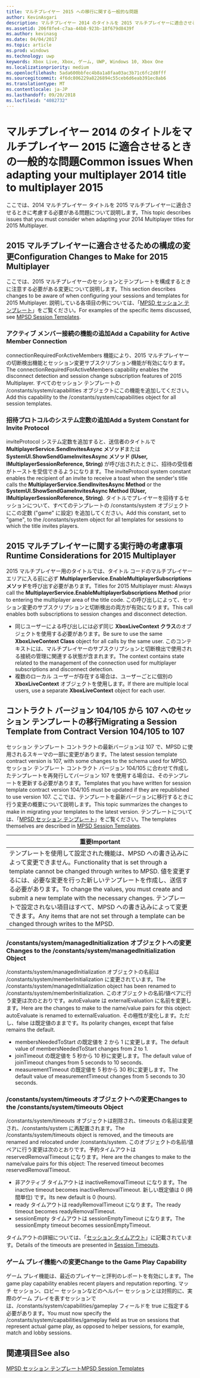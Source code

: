 ```yaml
---
title: マルチプレイヤー 2015 への移行に関する一般的な問題
author: KevinAsgari
description: マルチプレイヤー 2014 のタイトルを 2015 マルチプレイヤーに適合させるときに発生する可能性のある一般的な問題について説明します。
ms.assetid: 206f8fe4-c7aa-44b8-923b-18f679d8439f
ms.author: kevinasg
ms.date: 04/04/2017
ms.topic: article
ms.prod: windows
ms.technology: uwp
keywords: Xbox Live, Xbox, ゲーム, UWP, Windows 10, Xbox One
ms.localizationpriority: medium
ms.openlocfilehash: 5ada600bbfec4b8a1a8faa03ac3b71c6fc2d8fff
ms.sourcegitcommit: 4f6dc806229a8226894c55ceb6d6eab391ec8ab6
ms.translationtype: MT
ms.contentlocale: ja-JP
ms.lasthandoff: 09/20/2018
ms.locfileid: "4082732"
---
```

# <a name="common-issues-when-adapting-your-multiplayer-2014-title-to-multiplayer-2015"></a><span data-ttu-id="27319-104">マルチプレイヤー 2014 のタイトルをマルチプレイヤー 2015 に適合させるときの一般的な問題</span><span class="sxs-lookup"><span data-stu-id="27319-104">Common issues When adapting your multiplayer 2014 title to multiplayer 2015</span></span>

<span data-ttu-id="27319-105">ここでは、2014 マルチプレイヤー タイトルを 2015 マルチプレイヤーに適合させるときに考慮する必要がある問題について説明します。</span><span class="sxs-lookup"><span data-stu-id="27319-105">This topic describes issues that you must consider when adapting your 2014 Multiplayer titles for 2015 Multiplayer.</span></span>


## <a name="configuration-changes-to-make-for-2015-multiplayer"></a><span data-ttu-id="27319-106">2015 マルチプレイヤーに適合させるための構成の変更</span><span class="sxs-lookup"><span data-stu-id="27319-106">Configuration Changes to Make for 2015 Multiplayer</span></span>

<span data-ttu-id="27319-107">ここでは、2015 マルチプレイヤーのセッションとテンプレートを構成するときに注意する必要がある変更について説明します。</span><span class="sxs-lookup"><span data-stu-id="27319-107">This section describes changes to be aware of when configuring your sessions and templates for 2015 Multiplayer.</span></span> <span data-ttu-id="27319-108">説明している各項目の例については、「[MPSD セッション テンプレート](multiplayer-session-directory.md)」をご覧ください。</span><span class="sxs-lookup"><span data-stu-id="27319-108">For examples of the specific items discussed, see [MPSD Session Templates](multiplayer-session-directory.md).</span></span>

### <a name="add-a-capability-for-active-member-connection"></a><span data-ttu-id="27319-109">アクティブ メンバー接続の機能の追加</span><span class="sxs-lookup"><span data-stu-id="27319-109">Add a Capability for Active Member Connection</span></span>

<span data-ttu-id="27319-110">connectionRequiredForActiveMembers 機能により、2015 マルチプレイヤーの切断検出機能とセッション変更サブスクリプション機能が有効になります。</span><span class="sxs-lookup"><span data-stu-id="27319-110">The connectionRequiredForActiveMembers capability enables the disconnect detection and session change subscription features of 2015 Multiplayer.</span></span> <span data-ttu-id="27319-111">すべてのセッション テンプレートの /constants/system/capabilities オブジェクトにこの機能を追加してください。</span><span class="sxs-lookup"><span data-stu-id="27319-111">Add this capability to the /constants/system/capabilities object for all session templates.</span></span>


### <a name="add-a-system-constant-for-invite-protocol"></a><span data-ttu-id="27319-112">招待プロトコルのシステム定数の追加</span><span class="sxs-lookup"><span data-stu-id="27319-112">Add a System Constant for Invite Protocol</span></span>

<span data-ttu-id="27319-113">inviteProtocol システム定数を追加すると、送信者のタイトルで **MultiplayerService.SendInvitesAsync メソッド**または **SystemUI.ShowSendGameInvitesAsync メソッド (IUser, IMultiplayerSessionReference, String)** が呼び出されたときに、招待の受信者がトーストを受信できるようになります。</span><span class="sxs-lookup"><span data-stu-id="27319-113">The inviteProtocol system constant enables the recipient of an invite to receive a toast when the sender's title calls the **MultiplayerService.SendInvitesAsync Method** or the **SystemUI.ShowSendGameInvitesAsync Method (IUser, IMultiplayerSessionReference, String)**.</span></span> <span data-ttu-id="27319-114">タイトルでプレイヤーを招待するセッションについて、すべてのテンプレートの /constants/system オブジェクトにこの定数 ("game" に設定) を追加してください。</span><span class="sxs-lookup"><span data-stu-id="27319-114">Add this constant, set to "game", to the /constants/system object for all templates for sessions to which the title invites players.</span></span>


## <a name="runtime-considerations-for-2015-multiplayer"></a><span data-ttu-id="27319-115">2015 マルチプレイヤーに関する実行時の考慮事項</span><span class="sxs-lookup"><span data-stu-id="27319-115">Runtime Considerations for 2015 Multiplayer</span></span>

<span data-ttu-id="27319-116">2015 マルチプレイヤー用のタイトルでは、タイトル コードのマルチプレイヤー エリアに入る前に必ず **MultiplayerService.EnableMultiplayerSubscriptions メソッド**を呼び出す必要があります。</span><span class="sxs-lookup"><span data-stu-id="27319-116">Titles for 2015 Multiplayer must:   Always call the **MultiplayerService.EnableMultiplayerSubscriptions Method** prior to entering the multiplayer area of the title code.</span></span> <span data-ttu-id="27319-117">この呼び出しによって、セッション変更のサブスクリプションと切断検出の両方が有効になります。</span><span class="sxs-lookup"><span data-stu-id="27319-117">This call enables both subscriptions to session changes and disconnect detection.</span></span>
-   <span data-ttu-id="27319-118">同じユーザーによる呼び出しには必ず同じ **XboxLiveContext クラス**のオブジェクトを使用する必要があります。</span><span class="sxs-lookup"><span data-stu-id="27319-118">Be sure to use the same **XboxLiveContext Class** object for all calls by the same user.</span></span> <span data-ttu-id="27319-119">このコンテキストには、マルチプレイヤーのサブスクリプションと切断検出で使用される接続の管理に関連する状態が含まれます。</span><span class="sxs-lookup"><span data-stu-id="27319-119">The context contains state related to the management of the connection used for multiplayer subscriptions and disconnect detection.</span></span>
-   <span data-ttu-id="27319-120">複数のローカル ユーザーが存在する場合は、ユーザーごとに個別の **XboxLiveContext** オブジェクトを使用します。</span><span class="sxs-lookup"><span data-stu-id="27319-120">If there are multiple local users, use a separate **XboxLiveContext** object for each user.</span></span>


## <a name="migrating-a-session-template-from-contract-version-104105-to-107"></a><span data-ttu-id="27319-121">コントラクト バージョン 104/105 から 107 へのセッション テンプレートの移行</span><span class="sxs-lookup"><span data-stu-id="27319-121">Migrating a Session Template from Contract Version 104/105 to 107</span></span>

<span data-ttu-id="27319-122">セッション テンプレート コントラクトの最新バージョンは 107 で、MPSD に使用されるスキーマの一部に変更があります。</span><span class="sxs-lookup"><span data-stu-id="27319-122">The latest session template contract version is 107, with some changes to the schema used for MPSD.</span></span> <span data-ttu-id="27319-123">セッション テンプレート コントラクト バージョン 104/105 に合わせて作成したテンプレートを再発行してバージョン 107 を使用する場合は、そのテンプレートを更新する必要があります。</span><span class="sxs-lookup"><span data-stu-id="27319-123">Templates that you have written for session template contract version 104/105 must be updated if they are republished to use version 107.</span></span> <span data-ttu-id="27319-124">ここでは、テンプレートを最新バージョンに移行するときに行う変更の概要について説明します。</span><span class="sxs-lookup"><span data-stu-id="27319-124">This topic summarizes the changes to make in migrating your templates to the latest version.</span></span> <span data-ttu-id="27319-125">テンプレートについては、「[MPSD セッション テンプレート](multiplayer-session-directory.md)」をご覧ください。</span><span class="sxs-lookup"><span data-stu-id="27319-125">The templates themselves are described in [MPSD Session Templates](multiplayer-session-directory.md).</span></span>

| <span data-ttu-id="27319-126">重要</span><span class="sxs-lookup"><span data-stu-id="27319-126">Important</span></span>                                                                                                                                                                                                                                                      |
|-----------------------------------------------------------------------------------------------------------------------------------------------------------------------------------------------------------------------------------------------------------------------------|
| <span data-ttu-id="27319-127">テンプレートを使用して設定された機能は、MPSD への書き込みによって変更できません。</span><span class="sxs-lookup"><span data-stu-id="27319-127">Functionality that is set through a template cannot be changed through writes to MPSD.</span></span> <span data-ttu-id="27319-128">値を変更するには、必要な変更を行った新しいテンプレートを作成し、送信する必要があります。</span><span class="sxs-lookup"><span data-stu-id="27319-128">To change the values, you must create and submit a new template with the necessary changes.</span></span> <span data-ttu-id="27319-129">テンプレートで設定されない項目はすべて、MPSD への書き込みによって変更できます。</span><span class="sxs-lookup"><span data-stu-id="27319-129">Any items that are not set through a template can be changed through writes to the MPSD.</span></span> |


### <a name="changes-to-the-constantssystemmanagedinitialization-object"></a><span data-ttu-id="27319-130">/constants/system/managedInitialization オブジェクトへの変更</span><span class="sxs-lookup"><span data-stu-id="27319-130">Changes to the /constants/system/managedInitialization Object</span></span>

<span data-ttu-id="27319-131">/constants/system/managedInitialization オブジェクトの名前は /constants/system/memberInitialization に変更されています。</span><span class="sxs-lookup"><span data-stu-id="27319-131">The /constants/system/managedInitialization object has been renamed to /constants/system/memberInitialization.</span></span> <span data-ttu-id="27319-132">このオブジェクトの名前/値ペアに行う変更は次のとおりです。autoEvaluate は externalEvaluation に名前を変更します。</span><span class="sxs-lookup"><span data-stu-id="27319-132">Here are the changes to make to the name/value pairs for this object:   autoEvaluate is renamed to externalEvaluation.</span></span> <span data-ttu-id="27319-133">その極性が変化します。ただし、false は既定値のままです。</span><span class="sxs-lookup"><span data-stu-id="27319-133">Its polarity changes, except that false remains the default.</span></span>
-   <span data-ttu-id="27319-134">membersNeededToStart の既定値を 2 から 1 に変更します。</span><span class="sxs-lookup"><span data-stu-id="27319-134">The default value of membersNeededToStart changes from 2 to 1.</span></span>
-   <span data-ttu-id="27319-135">joinTimeout の既定値を 5 秒から 10 秒に変更します。</span><span class="sxs-lookup"><span data-stu-id="27319-135">The default value of joinTimeout changes from 5 seconds to 10 seconds.</span></span>
-   <span data-ttu-id="27319-136">measurementTimeout の既定値を 5 秒から 30 秒に変更します。</span><span class="sxs-lookup"><span data-stu-id="27319-136">The default value of measurementTimeout changes from 5 seconds to 30 seconds.</span></span>


### <a name="changes-to-the-constantssystemtimeouts-object"></a><span data-ttu-id="27319-137">/constants/system/timeouts オブジェクトへの変更</span><span class="sxs-lookup"><span data-stu-id="27319-137">Changes to the /constants/system/timeouts Object</span></span>

<span data-ttu-id="27319-138">/constants/system/timeouts オブジェクトは削除され、timeouts の名前は変更され、/constants/system に再配置されます。</span><span class="sxs-lookup"><span data-stu-id="27319-138">The /constants/system/timeouts object is removed, and the timeouts are renamed and relocated under /constants/system.</span></span> <span data-ttu-id="27319-139">このオブジェクトの名前/値ペアに行う変更は次のとおりです。予約タイムアウトは reservedRemovalTimeout になります。</span><span class="sxs-lookup"><span data-stu-id="27319-139">Here are the changes to make to the name/value pairs for this object:   The reserved timeout becomes reservedRemovalTimeout.</span></span>
-   <span data-ttu-id="27319-140">非アクティブ タイムアウトは inactiveRemovalTimeout になります。</span><span class="sxs-lookup"><span data-stu-id="27319-140">The inactive timeout becomes inactiveRemovalTimeout.</span></span> <span data-ttu-id="27319-141">新しい既定値は 0 (時間単位) です。</span><span class="sxs-lookup"><span data-stu-id="27319-141">Its new default is 0 (hours).</span></span>
-   <span data-ttu-id="27319-142">ready タイムアウトは readyRemovalTimeout になります。</span><span class="sxs-lookup"><span data-stu-id="27319-142">The ready timeout becomes readyRemovalTimeout.</span></span>
-   <span data-ttu-id="27319-143">sessionEmpty タイムアウトは sessionEmptyTimeout になります。</span><span class="sxs-lookup"><span data-stu-id="27319-143">The sessionEmpty timeout becomes sessionEmptyTimeout.</span></span>

<span data-ttu-id="27319-144">タイムアウトの詳細については、「[セッション タイムアウト](mpsd-session-details.md)」に記載されています。</span><span class="sxs-lookup"><span data-stu-id="27319-144">Details of the timeouts are presented in [Session Timeouts](mpsd-session-details.md).</span></span>


### <a name="change-to-the-game-play-capability"></a><span data-ttu-id="27319-145">ゲーム プレイ機能への変更</span><span class="sxs-lookup"><span data-stu-id="27319-145">Change to the Game Play Capability</span></span>

<span data-ttu-id="27319-146">ゲーム プレイ機能は、最近のプレイヤーと評判のレポートを有効にします。</span><span class="sxs-lookup"><span data-stu-id="27319-146">The game play capability enables recent players and reputation reporting.</span></span> <span data-ttu-id="27319-147">マッチ セッション、ロビー セッションなどのヘルパー セッションとは対照的に、実際のゲーム プレイを表すセッションでは、/constants/system/capabilities/gameplay フィールドを true に指定する必要があります。</span><span class="sxs-lookup"><span data-stu-id="27319-147">You must now specify the /constants/system/capabilities/gameplay field as true on sessions that represent actual game play, as opposed to helper sessions, for example, match and lobby sessions.</span></span>


## <a name="see-also"></a><span data-ttu-id="27319-148">関連項目</span><span class="sxs-lookup"><span data-stu-id="27319-148">See also</span></span>

[<span data-ttu-id="27319-149">MPSD セッション テンプレート</span><span class="sxs-lookup"><span data-stu-id="27319-149">MPSD Session Templates</span></span>](mpsd-session-details.md)
